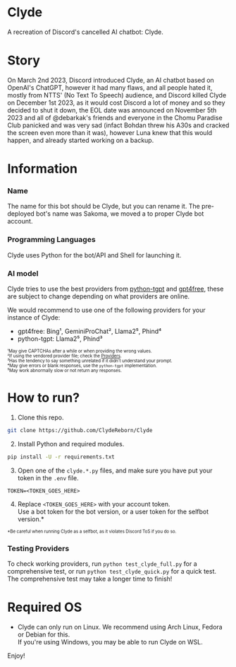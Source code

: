 # Clyde
A recreation of Discord's cancelled AI chatbot: Clyde.

# Story
On March 2nd 2023, Discord introduced Clyde, an AI chatbot based on OpenAI's ChatGPT, however it had many flaws, and all people hated it, mostly from NTTS' (No Text To Speech) audience, and Discord killed Clyde on December 1st 2023, as it would cost Discord a lot of money and so they decided to shut it down, the EOL date was announced on November 5th 2023 and all of @debarkak's friends and everyone in the Chomu Paradise Club panicked and was very sad (infact Bohdan threw his A30s and cracked the screen even more than it was), however Luna knew that this would happen, and already started working on a backup.

# Information
### Name
The name for this bot should be Clyde, but you can rename it. The pre-deployed bot's name was Sakoma, we moved a to proper Clyde bot account.

### Programming Languages
Clyde uses Python for the bot/API and Shell for launching it.

### AI model
Clyde tries to use the best providers from [python-tgpt](https://github.com/Simatwa/python-tgpt) and [gpt4free](https://github.com/xtekky/gpt4free), these are subject to change depending on what providers are online.

We would recommend to use one of the following providers for your instance of Clyde:
- gpt4free: Bing¹, GeminiProChat², Llama2⁵, Phind⁴
- python-tgpt: Llama2⁵, Phind³

<sub><sup>¹May give CAPTCHAs after a while or when providing the wrong values.</sub></sup><br>
<sub><sup>²If using the vendored provider file; check the [Providers](https://github.com/ClydeReborn/Providers).</sub></sup><br>
<sub><sup>³Has the tendency to say something unrelated if it didn't understand your prompt.</sub></sup><br>
<sub><sup>⁴May give errors or blank responses, use the `python-tgpt` implementation.</sub></sup><br>
<sub><sup>⁵May work abnormally slow or not return any responses.</sub></sup>

# How to run?
1. Clone this repo.
```sh
git clone https://github.com/ClydeReborn/Clyde
```

2. Install Python and required modules.
```sh
pip install -U -r requirements.txt
```

3. Open one of the `clyde.*.py` files, and make sure you have put your token in the `.env` file.
```
TOKEN=<TOKEN_GOES_HERE>
```

4. Replace `<TOKEN_GOES_HERE>` with your account token.<br>
Use a bot token for the bot version, or a user token for the selfbot version.*

<sub><sup>*Be careful when running Clyde as a selfbot, as it violates Discord ToS if you do so.</sub></sup>

### Testing Providers
To check working providers, run `python test_clyde_full.py` for a comprehensive test, or run `python test_clyde_quick.py` for a quick test.<br>
The comprehensive test may take a longer time to finish!

# Required OS
* Clyde can only run on Linux. We recommend using Arch Linux, Fedora or Debian for this.<br>
If you're using Windows, you may be able to run Clyde on WSL.

Enjoy!
